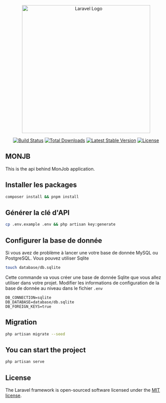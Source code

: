 <p align="center"><a href="https://laravel.com" target="_blank"><img src="https://raw.githubusercontent.com/laravel/art/master/logo-lockup/5%20SVG/2%20CMYK/1%20Full%20Color/laravel-logolockup-cmyk-red.svg" width="400" alt="Laravel Logo"></a></p>

<p align="center">
<a href="https://github.com/laravel/framework/actions"><img src="https://github.com/laravel/framework/workflows/tests/badge.svg" alt="Build Status"></a>
<a href="https://packagist.org/packages/laravel/framework"><img src="https://img.shields.io/packagist/dt/laravel/framework" alt="Total Downloads"></a>
<a href="https://packagist.org/packages/laravel/framework"><img src="https://img.shields.io/packagist/v/laravel/framework" alt="Latest Stable Version"></a>
<a href="https://packagist.org/packages/laravel/framework"><img src="https://img.shields.io/packagist/l/laravel/framework" alt="License"></a>
</p>

## MONJB

This is the api behind MonJob application.  

## Installer les packages
``` bash
composer install && pnpm install
```

## Générer la clé d'API

``` bash
cp .env.example .env && php artisan key:generate
```

## Configurer la base de donnée
Si vous avez de problème à lancer une votre base de donnée MySQL ou PostgreSQL. 
Vous pouvez utiliser Sqlite

``` bash
touch database/db.sqlite
```
Cette commande va vous créer une base de donnée Sqlite que vous allez utiliser dans votre projet.
Modifier les informations de configuration de la base de donnée au niveau dans le fichier `.env`

```
DB_CONNECTION=sqlite
DB_DATABASE=database/db.sqlite
DB_FOREIGN_KEYS=true
```

## Migration

``` bash
php artisan migrate --seed
```

## You can start the project
``` bash
php artisan serve
```

## License

The Laravel framework is open-sourced software licensed under the [MIT license](https://opensource.org/licenses/MIT).
